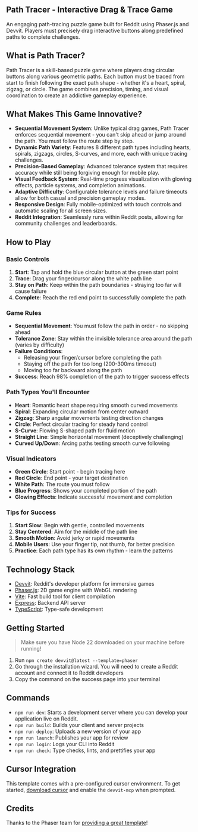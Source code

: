 ## Path Tracer - Interactive Drag & Trace Game

An engaging path-tracing puzzle game built for Reddit using Phaser.js and Devvit. Players must precisely drag interactive buttons along predefined paths to complete challenges.

## What is Path Tracer?

Path Tracer is a skill-based puzzle game where players drag circular buttons along various geometric paths. Each button must be traced from start to finish following the exact path shape - whether it's a heart, spiral, zigzag, or circle. The game combines precision, timing, and visual coordination to create an addictive gameplay experience.

## What Makes This Game Innovative?

- **Sequential Movement System**: Unlike typical drag games, Path Tracer enforces sequential movement - you can't skip ahead or jump around the path. You must follow the route step by step.
- **Dynamic Path Variety**: Features 8 different path types including hearts, spirals, zigzags, circles, S-curves, and more, each with unique tracing challenges.
- **Precision-Based Gameplay**: Advanced tolerance system that requires accuracy while still being forgiving enough for mobile play.
- **Visual Feedback System**: Real-time progress visualization with glowing effects, particle systems, and completion animations.
- **Adaptive Difficulty**: Configurable tolerance levels and failure timeouts allow for both casual and precision gameplay modes.
- **Responsive Design**: Fully mobile-optimized with touch controls and automatic scaling for all screen sizes.
- **Reddit Integration**: Seamlessly runs within Reddit posts, allowing for community challenges and leaderboards.

## How to Play

### Basic Controls
1. **Start**: Tap and hold the blue circular button at the green start point
2. **Trace**: Drag your finger/cursor along the white path line
3. **Stay on Path**: Keep within the path boundaries - straying too far will cause failure
4. **Complete**: Reach the red end point to successfully complete the path

### Game Rules
- **Sequential Movement**: You must follow the path in order - no skipping ahead
- **Tolerance Zone**: Stay within the invisible tolerance area around the path (varies by difficulty)
- **Failure Conditions**: 
  - Releasing your finger/cursor before completing the path
  - Staying off the path for too long (200-300ms timeout)
  - Moving too far backward along the path
- **Success**: Reach 98% completion of the path to trigger success effects

### Path Types You'll Encounter
- **Heart**: Romantic heart shape requiring smooth curved movements
- **Spiral**: Expanding circular motion from center outward
- **Zigzag**: Sharp angular movements testing direction changes
- **Circle**: Perfect circular tracing for steady hand control
- **S-Curve**: Flowing S-shaped path for fluid motion
- **Straight Line**: Simple horizontal movement (deceptively challenging)
- **Curved Up/Down**: Arcing paths testing smooth curve following

### Visual Indicators
- **Green Circle**: Start point - begin tracing here
- **Red Circle**: End point - your target destination  
- **White Path**: The route you must follow
- **Blue Progress**: Shows your completed portion of the path
- **Glowing Effects**: Indicate successful movement and completion

### Tips for Success
1. **Start Slow**: Begin with gentle, controlled movements
2. **Stay Centered**: Aim for the middle of the path line
3. **Smooth Motion**: Avoid jerky or rapid movements
4. **Mobile Users**: Use your finger tip, not thumb, for better precision
5. **Practice**: Each path type has its own rhythm - learn the patterns

## Technology Stack

- [Devvit](https://developers.reddit.com/): Reddit's developer platform for immersive games
- [Phaser.js](https://phaser.io/): 2D game engine with WebGL rendering
- [Vite](https://vite.dev/): Fast build tool for client compilation
- [Express](https://expressjs.com/): Backend API server
- [TypeScript](https://www.typescriptlang.org/): Type-safe development

## Getting Started

> Make sure you have Node 22 downloaded on your machine before running!

1. Run `npm create devvit@latest --template=phaser`
2. Go through the installation wizard. You will need to create a Reddit account and connect it to Reddit developers
3. Copy the command on the success page into your terminal

## Commands

- `npm run dev`: Starts a development server where you can develop your application live on Reddit.
- `npm run build`: Builds your client and server projects
- `npm run deploy`: Uploads a new version of your app
- `npm run launch`: Publishes your app for review
- `npm run login`: Logs your CLI into Reddit
- `npm run check`: Type checks, lints, and prettifies your app

## Cursor Integration

This template comes with a pre-configured cursor environment. To get started, [download cursor](https://www.cursor.com/downloads) and enable the `devvit-mcp` when prompted.

## Credits

Thanks to the Phaser team for [providing a great template](https://github.com/phaserjs/template-vite-ts)!
